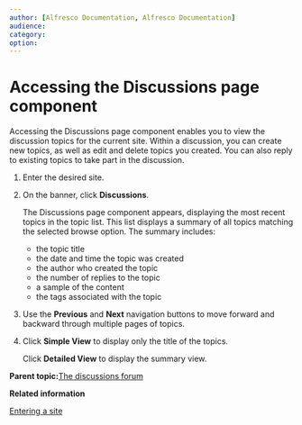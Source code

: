 ```yaml
---
author: [Alfresco Documentation, Alfresco Documentation]
audience: 
category: 
option: 
---
```


# Accessing the Discussions page component

Accessing the Discussions page component enables you to view the discussion topics for the current site. Within a discussion, you can create new topics, as well as edit and delete topics you created. You can also reply to existing topics to take part in the discussion.

1.  Enter the desired site.

2.  On the banner, click **Discussions**.

    The Discussions page component appears, displaying the most recent topics in the topic list. This list displays a summary of all topics matching the selected browse option. The summary includes:

    -   the topic title
    -   the date and time the topic was created
    -   the author who created the topic
    -   the number of replies to the topic
    -   a sample of the content
    -   the tags associated with the topic
3.  Use the **Previous** and **Next** navigation buttons to move forward and backward through multiple pages of topics.

4.  Click **Simple View** to display only the title of the topics.

    Click **Detailed View** to display the summary view.


**Parent topic:**[The discussions forum](../concepts/discussions-intro.md)

**Related information**  


[Entering a site](dashboard-site-enter.md)

